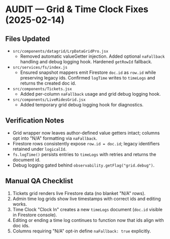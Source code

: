# AUDIT — Grid & Time Clock Fixes (2025-02-14)

## Files Updated
- `src/components/datagrid/LrpDataGridPro.jsx`
  - Removed automatic valueGetter injection. Added optional `naFallback` handling and debug logging hook. Hardened `getRowId` fallback.
- `src/services/fs/index.js`
  - Ensured snapshot mappers emit Firestore `doc.id` as `row.id` while preserving legacy ids. Confirmed `logTime` writes to `timeLogs` and returns the created doc id.
- `src/components/Tickets.jsx`
  - Added per-column `naFallback` usage and grid debug logging hook.
- `src/components/LiveRidesGrid.jsx`
  - Added temporary grid debug logging hook for diagnostics.

## Verification Notes
- Grid wrapper now leaves author-defined value getters intact; columns opt into "N/A" formatting via `naFallback`.
- Firestore rows consistently expose `row.id = doc.id`; legacy identifiers retained under `logicalId`.
- `fs.logTime()` persists entries to `timeLogs` with retries and returns the document id.
- Debug logging gated behind `observability.getFlag("grid.debug")`.

## Manual QA Checklist
1. Tickets grid renders live Firestore data (no blanket "N/A" rows).
2. Admin time log grids show live timestamps with correct ids and editing works.
3. Time Clock "Clock In" creates a new `timeLogs` document (`doc.id` visible in Firestore console).
4. Editing or ending a time log continues to function now that ids align with doc ids.
5. Columns requiring "N/A" opt-in define `naFallback: true` explicitly.
